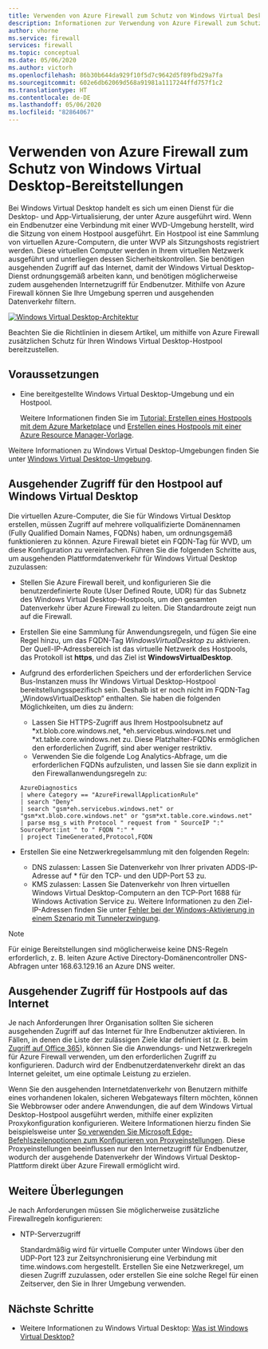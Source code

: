 ```yaml
---
title: Verwenden von Azure Firewall zum Schutz von Windows Virtual Desktop
description: Informationen zur Verwendung von Azure Firewall zum Schutz von Windows Virtual Desktop-Bereitstellungen
author: vhorne
ms.service: firewall
services: firewall
ms.topic: conceptual
ms.date: 05/06/2020
ms.author: victorh
ms.openlocfilehash: 86b30b644da929f10f5d7c9642d5f89fbd29a7fa
ms.sourcegitcommit: 602e6db62069d568a91981a1117244ffd757f1c2
ms.translationtype: HT
ms.contentlocale: de-DE
ms.lasthandoff: 05/06/2020
ms.locfileid: "82864067"
---
```

# <a name="use-azure-firewall-to-protect-window-virtual-desktop-deployments"></a>Verwenden von Azure Firewall zum Schutz von Windows Virtual Desktop-Bereitstellungen

Bei Windows Virtual Desktop handelt es sich um einen Dienst für die Desktop- und App-Virtualisierung, der unter Azure ausgeführt wird. Wenn ein Endbenutzer eine Verbindung mit einer WVD-Umgebung herstellt, wird die Sitzung von einem Hostpool ausgeführt. Ein Hostpool ist eine Sammlung von virtuellen Azure-Computern, die unter WVP als Sitzungshosts registriert werden. Diese virtuellen Computer werden in Ihrem virtuellen Netzwerk ausgeführt und unterliegen dessen Sicherheitskontrollen. Sie benötigen ausgehenden Zugriff auf das Internet, damit der Windows Virtual Desktop-Dienst ordnungsgemäß arbeiten kann, und benötigen möglicherweise zudem ausgehenden Internetzugriff für Endbenutzer. Mithilfe von Azure Firewall können Sie Ihre Umgebung sperren und ausgehenden Datenverkehr filtern.

[ ![Windows Virtual Desktop-Architektur](media/protect-windows-virtual-desktop/windows-virtual-desktop-architecture-diagram.png) ](media/protect-windows-virtual-desktop/windows-virtual-desktop-architecture-diagram.png#lightbox)

Beachten Sie die Richtlinien in diesem Artikel, um mithilfe von Azure Firewall zusätzlichen Schutz für Ihren Windows Virtual Desktop-Hostpool bereitzustellen.

## <a name="prerequisites"></a>Voraussetzungen


 - Eine bereitgestellte Windows Virtual Desktop-Umgebung und ein Hostpool.

   Weitere Informationen finden Sie im [Tutorial: Erstellen eines Hostpools mit dem Azure Marketplace](../virtual-desktop/create-host-pools-azure-marketplace.md) und [Erstellen eines Hostpools mit einer Azure Resource Manager-Vorlage](../virtual-desktop/virtual-desktop-fall-2019/create-host-pools-arm-template.md).

Weitere Informationen zu Windows Virtual Desktop-Umgebungen finden Sie unter [Windows Virtual Desktop-Umgebung](../virtual-desktop/environment-setup.md).

## <a name="host-pool-outbound-access-to-windows-virtual-desktop"></a>Ausgehender Zugriff für den Hostpool auf Windows Virtual Desktop

Die virtuellen Azure-Computer, die Sie für Windows Virtual Desktop erstellen, müssen Zugriff auf mehrere vollqualifizierte Domänennamen (Fully Qualified Domain Names, FQDNs) haben, um ordnungsgemäß funktionieren zu können. Azure Firewall bietet ein FQDN-Tag für WVD, um diese Konfiguration zu vereinfachen. Führen Sie die folgenden Schritte aus, um ausgehenden Plattformdatenverkehr für Windows Virtual Desktop zuzulassen:

- Stellen Sie Azure Firewall bereit, und konfigurieren Sie die benutzerdefinierte Route (User Defined Route, UDR) für das Subnetz des Windows Virtual Desktop-Hostpools, um den gesamten Datenverkehr über Azure Firewall zu leiten. Die Standardroute zeigt nun auf die Firewall.
- Erstellen Sie eine Sammlung für Anwendungsregeln, und fügen Sie eine Regel hinzu, um das FQDN-Tag *WindowsVirtualDesktop* zu aktivieren. Der Quell-IP-Adressbereich ist das virtuelle Netzwerk des Hostpools, das Protokoll ist **https**, und das Ziel ist **WindowsVirtualDesktop**.

- Aufgrund des erforderlichen Speichers und der erforderlichen Service Bus-Instanzen muss Ihr Windows Virtual Desktop-Hostpool bereitstellungsspezifisch sein. Deshalb ist er noch nicht im FQDN-Tag „WindowsVirtualDesktop“ enthalten. Sie haben die folgenden Möglichkeiten, um dies zu ändern:

   - Lassen Sie HTTPS-Zugriff aus Ihrem Hostpoolsubnetz auf *xt.blob.core.windows.net, *eh.servicebus.windows.net und *xt.table.core.windows.net zu. Diese Platzhalter-FQDNs ermöglichen den erforderlichen Zugriff, sind aber weniger restriktiv.
   - Verwenden Sie die folgende Log Analytics-Abfrage, um die erforderlichen FQDNs aufzulisten, und lassen Sie sie dann explizit in den Firewallanwendungsregeln zu:
   ```
   AzureDiagnostics
   | where Category == "AzureFirewallApplicationRule"
   | search "Deny"
   | search "gsm*eh.servicebus.windows.net" or "gsm*xt.blob.core.windows.net" or "gsm*xt.table.core.windows.net"
   | parse msg_s with Protocol " request from " SourceIP ":" SourcePort:int " to " FQDN ":" *
   | project TimeGenerated,Protocol,FQDN
   ```

- Erstellen Sie eine Netzwerkregelsammlung mit den folgenden Regeln:

   - DNS zulassen: Lassen Sie Datenverkehr von Ihrer privaten ADDS-IP-Adresse auf * für den TCP- und den UDP-Port 53 zu.
   - KMS zulassen: Lassen Sie Datenverkehr von Ihren virtuellen Windows Virtual Desktop-Computern an den TCP-Port 1688 für Windows Activation Service zu. Weitere Informationen zu den Ziel-IP-Adressen finden Sie unter [Fehler bei der Windows-Aktivierung in einem Szenario mit Tunnelerzwingung](../virtual-machines/troubleshooting/custom-routes-enable-kms-activation.md#solution).

> [!NOTE]
> Für einige Bereitstellungen sind möglicherweise keine DNS-Regeln erforderlich, z. B. leiten Azure Active Directory-Domänencontroller DNS-Abfragen unter 168.63.129.16 an Azure DNS weiter.

## <a name="host-pool-outbound-access-to-the-internet"></a>Ausgehender Zugriff für Hostpools auf das Internet

Je nach Anforderungen Ihrer Organisation sollten Sie sicheren ausgehenden Zugriff auf das Internet für Ihre Endbenutzer aktivieren. In Fällen, in denen die Liste der zulässigen Ziele klar definiert ist (z. B. beim [Zugriff auf Office 365](https://docs.microsoft.com/Office365/Enterprise/office-365-ip-web-service)), können Sie die Anwendungs- und Netzwerkregeln für Azure Firewall verwenden, um den erforderlichen Zugriff zu konfigurieren. Dadurch wird der Endbenutzerdatenverkehr direkt an das Internet geleitet, um eine optimale Leistung zu erzielen.

Wenn Sie den ausgehenden Internetdatenverkehr von Benutzern mithilfe eines vorhandenen lokalen, sicheren Webgateways filtern möchten, können Sie Webbrowser oder andere Anwendungen, die auf dem Windows Virtual Desktop-Hostpool ausgeführt werden, mithilfe einer expliziten Proxykonfiguration konfigurieren. Weitere Informationen hierzu finden Sie beispielsweise unter [So verwenden Sie Microsoft Edge-Befehlszeilenoptionen zum Konfigurieren von Proxyeinstellungen](https://docs.microsoft.com/deployedge/edge-learnmore-cmdline-options-proxy-settings). Diese Proxyeinstellungen beeinflussen nur den Internetzugriff für Endbenutzer, wodurch der ausgehende Datenverkehr der Windows Virtual Desktop-Plattform direkt über Azure Firewall ermöglicht wird.

## <a name="additional-considerations"></a>Weitere Überlegungen

Je nach Anforderungen müssen Sie möglicherweise zusätzliche Firewallregeln konfigurieren:

- NTP-Serverzugriff

   Standardmäßig wird für virtuelle Computer unter Windows über den UDP-Port 123 zur Zeitsynchronisierung eine Verbindung mit time.windows.com hergestellt. Erstellen Sie eine Netzwerkregel, um diesen Zugriff zuzulassen, oder erstellen Sie eine solche Regel für einen Zeitserver, den Sie in Ihrer Umgebung verwenden.


## <a name="next-steps"></a>Nächste Schritte

- Weitere Informationen zu Windows Virtual Desktop: [Was ist Windows Virtual Desktop?](../virtual-desktop/overview.md)